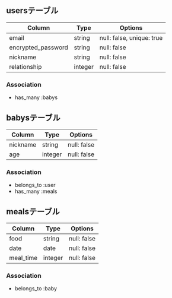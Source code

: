 ## usersテーブル

| Column             | Type        | Options                   |
| ------------------ | ----------- | ------------------------- |
| email              | string      | null: false, unique: true |
| encrypted_password | string      | null: false               |
| nickname           | string      | null: false               |
| relationship       | integer     | null: false               |

### Association
- has_many :babys

## babysテーブル

| Column              | Type       | Options                        |
| ------------------- | ---------- | ------------------------------ |
| nickname            | string     | null: false                    |
| age                 | integer    | null: false                    |

### Association
- belongs_to :user
- has_many :meals


## mealsテーブル

| Column             | Type       | Options                        |
| ------------------ | ---------- | ------------------------------ |
| food               | string     | null: false                    |
| date               | date       | null: false                    |
| meal_time          | integer    | null: false                    |

### Association
- belongs_to :baby



